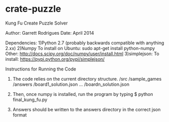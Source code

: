 # crate-puzzle
Kung Fu Create Puzzle Solver

Author: Garrett Rodrigues
Date: April 2014

Dependencies:
	1)Python 2.7 (probably backwards compatible with anything 2.xx)
	2)Numpy 
		To install on Ubuntu:
			sudo apt-get install python-numpy
		Other:
			http://docs.scipy.org/doc/numpy/user/install.html
	3)simplejson:
		To install:
			https://pypi.python.org/pypi/simplejson/


Instructions for Running the Code

1) The code relies on the current directory structure. 
	/src
		/sample_games
	/answers
		/board1_solution.json
		...
		/boardn_solution.json

2) Then, once numpy is installed, run the program by typing
	$ python final_kung_fu.py
	
3) Answers should be written to the answers directory in the correct json format
